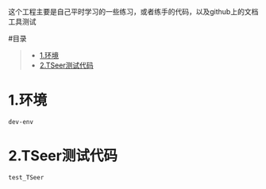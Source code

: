 这个工程主要是自己平时学习的一些练习，或者练手的代码，以及github上的文档工具测试

#目录
> * [1.环境](#main-chapter-1)
> * [2.TSeer测试代码](#main-chapter-2)

# 1.环境 <a id="main-chapter-1"></a>
    dev-env

# 2.TSeer测试代码 <a id="main-chapter-2"></a>
    test_TSeer

